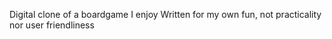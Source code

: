 Digital clone of a boardgame I enjoy
Written for my own fun, not practicality nor user friendliness
